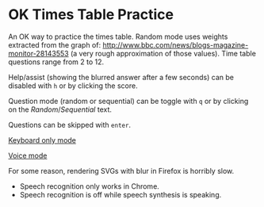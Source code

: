 # OK Times Table Practice #

An OK way to practice the times table. Random mode uses weights extracted from the graph of: http://www.bbc.com/news/blogs-magazine-monitor-28143553 (a very rough approximation of those values). Time table questions range from 2 to 12.

Help/assist (showing the blurred answer after a few seconds) can be disabled with `h` or by clicking the score.

Question mode (random or sequential) can be toggle with `q` or by clicking on the _Random_/_Sequential_ text.

Questions can be skipped with `enter`.


[Keyboard only mode](http://fmilitao.github.io/ok-times/?read-questions=false&listen-answers=false)

[Voice mode](http://fmilitao.github.io/ok-times/?read-locale=pt-PT&listen-locale=pt-PT&times-text=vezes)

For some reason, rendering SVGs with blur in Firefox is horribly slow.

* Speech recognition only works in Chrome.
* Speech recognition is off while speech synthesis is speaking.


